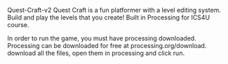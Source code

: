 Quest-Craft-v2
Quest Craft is a fun platformer with a level editing system. Build and play the levels that you create! Built in Processing for ICS4U course.

In order to run the game, you must have processing downloaded. Processing can be downloaded for free at processing.org/download.
download all the files, open them in processing and click run.
